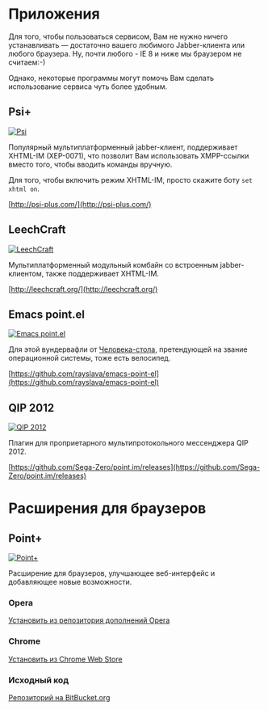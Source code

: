 # Приложения

Для того, чтобы пользоваться сервисом, Вам не нужно ничего устанавливать&nbsp;— достаточно вашего любимого Jabber-клиента или любого браузера. Ну, почти любого - IE 8 и ниже мы браузером не считаем:-)

Однако, некоторые программы могут помочь Вам сделать использование сервиса чуть более удобным.

## Psi+

[![Psi](/img/help/psi-plus-thumb.jpg)](/img/help/psi-plus.png)

Популярный мультиплатформенный jabber-клиент, поддерживает XHTML-IM (XEP-0071),
что позволит Вам использовать XMPP-ссылки вместо того, чтобы вводить команды вручную.

Для того, чтобы включить режим XHTML-IM, просто скажите боту `set xhtml on`.

[http://psi-plus.com/](http://psi-plus.com/)

## LeechCraft

[![LeechCraft](/img/help/leechcraft-thumb.jpg)](/img/help/leechcraft.png)

Мультиплатформенный модульный комбайн со встроенным jabber-клиентом, также поддерживает XHTML-IM.

[http://leechcraft.org/](http://leechcraft.org/)

## Emacs point.el

[![Emacs point.el](/img/help/emacs-point-el-thumb.jpg)](/img/help/emacs-point-el.png)

Для этой вундервафли от [Человека-стола](https://en.wikipedia.org/wiki/Stallman), претендующей на звание операционной системы, тоже есть велосипед.

[https://github.com/rayslava/emacs-point-el](https://github.com/rayslava/emacs-point-el)

## QIP 2012

[![QIP 2012](/img/help/qip2012-thumb.png)](/img/help/qip2012.png)

Плагин для проприетарного мультипротокольного мессенджера QIP 2012.

[https://github.com/Sega-Zero/point.im/releases](https://github.com/Sega-Zero/point.im/releases)

# Расширения для браузеров #
## Point+ ##
[![Point+](/img/help/point-plus.png)](/img/help/point-plus.png)

Расширение для браузеров, улучшающее веб-интерфейс и добавляющее новые возможности.

### Opera ###

[Установить из репозитория дополнений Opera](https://addons.opera.com/ru/extensions/details/point/?display=en)

### Chrome ###

[Установить из Chrome Web Store](https://chrome.google.com/webstore/detail/point%20/ghaddonhnchkdjaciggjijhophciboam)

### Исходный код ###

[Репозиторий на BitBucket.org](https://bitbucket.org/skobkin/chrome_point_plus/overview)